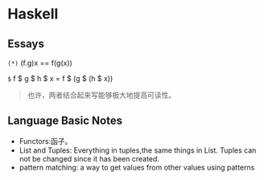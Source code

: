 # Haskell

## Essays

`(*)` (f.g)x == f(g(x))

`$` f  \$ g \$ h \$ x = f \$ (g \$ (h $ x))

> 也许，两者结合起来写能够极大地提高可读性。


## Language Basic Notes

- Functors:函子。
- List and Tuples: Everything in tuples,the same things in List. Tuples can not be changed since it has been created.
- pattern matching: a way to get values from other values using patterns